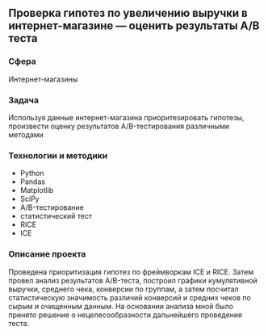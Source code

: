 ## Проверка гипотез по увеличению выручки в интернет-магазине — оценить результаты A/B теста


### Сфера
 Интернет-магазины

### Задача
Используя данные интернет-магазина приоритезировать гипотезы, произвести оценку результатов A/B-тестирования различными методами


### Технологии и методики
- Python
- Pandas
- Matplotlib
- SciPy
- A/B-тестирование
- статистический тест
- RICE
- ICE


### Описание проекта
Проведена приоритизация гипотез по фреймворкам ICE и RICE. Затем провел анализ
результатов A/B-теста, построил графики кумулятивной выручки, среднего чека,
конверсии по группам, а затем посчитал статистическую значимость различий конверсий
и средних чеков по сырым и очищенным данным. На основании анализа мной было
принято решение о нецелесообразности дальнейшего проведения теста.